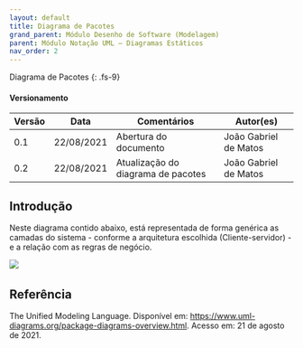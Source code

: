 ```yaml
---
layout: default
title: Diagrama de Pacotes
grand_parent: Módulo Desenho de Software (Modelagem)
parent: Módulo Notação UML – Diagramas Estáticos
nav_order: 2
---
```


Diagrama de Pacotes
{: .fs-9}

#### Versionamento

| Versão | Data       | Comentários                        | Autor(es)             |
| ------ | ---------- | ---------------------------------- | --------------------- |
| 0.1    | 22/08/2021 | Abertura do documento              | João Gabriel de Matos |
| 0.2    | 22/08/2021 | Atualização do diagrama de pacotes | João Gabriel de Matos |

## Introdução

Neste diagrama contido abaixo, está representada de forma genérica as camadas do sistema - conforme a arquitetura escolhida (Cliente-servidor) - e a relação com as regras de negócio.



<a href="{{ site.baseurl }}/assets/images/diagramaDePacotes.svg" data-toggle="lightbox">

​    <img src="{{ site.baseurl }}/assets/images/diagramaDePacotes.svg">

</a>


## Referência

The Unified Modeling Language. Disponível em: <https://www.uml-diagrams.org/package-diagrams-overview.html>. Acesso em: 21 de agosto de 2021.
